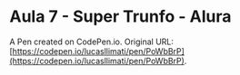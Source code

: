 # Aula 7 - Super Trunfo - Alura

A Pen created on CodePen.io. Original URL: [https://codepen.io/lucasllimati/pen/PoWbBrP](https://codepen.io/lucasllimati/pen/PoWbBrP).


